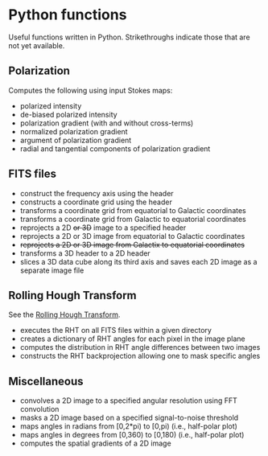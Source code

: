 # Python functions

Useful functions written in Python. Strikethroughs indicate those that are not yet available.

## Polarization

Computes the following using input Stokes maps:
* polarized intensity
* de-biased polarized intensity
* polarization gradient (with and without cross-terms)
* normalized polarization gradient
* argument of polarization gradient
* radial and tangential components of polarization gradient

## FITS files

* construct the frequency axis using the header
* constructs a coordinate grid using the header
* transforms a coordinate grid from equatorial to Galactic coordinates
* transforms a coordinate grid from Galactic to equatorial coordinates
* reprojects a 2D ~~or 3D~~ image to a specified header
* reprojects a 2D or 3D image from equatorial to Galactic coordinates
* ~~reprojects a 2D or 3D image from Galactix to equatorial coordinates~~
* transforms a 3D header to a 2D header
* slices a 3D data cube along its third axis and saves each 2D image as a separate image file

## Rolling Hough Transform
See the [Rolling Hough Transform](https://github.com/seclark/RHT).
* executes the RHT on all FITS files within a given directory
* creates a dictionary of RHT angles for each pixel in the image plane
* computes the distribution in RHT angle differences between two images
* constructs the RHT backprojection allowing one to mask specific angles

## Miscellaneous

* convolves a 2D image to a specified angular resolution using FFT convolution
* masks a 2D image based on a specified signal-to-noise threshold
* maps angles in radians from \[0,2*pi) to \[0,pi) (i.e., half-polar plot)
* maps angles in degrees from \[0,360) to \[0,180) (i.e., half-polar plot)
* computes the spatial gradients of a 2D image

